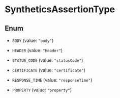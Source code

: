 

# SyntheticsAssertionType

## Enum


* `BODY` (value: `"body"`)

* `HEADER` (value: `"header"`)

* `STATUS_CODE` (value: `"statusCode"`)

* `CERTIFICATE` (value: `"certificate"`)

* `RESPONSE_TIME` (value: `"responseTime"`)

* `PROPERTY` (value: `"property"`)




